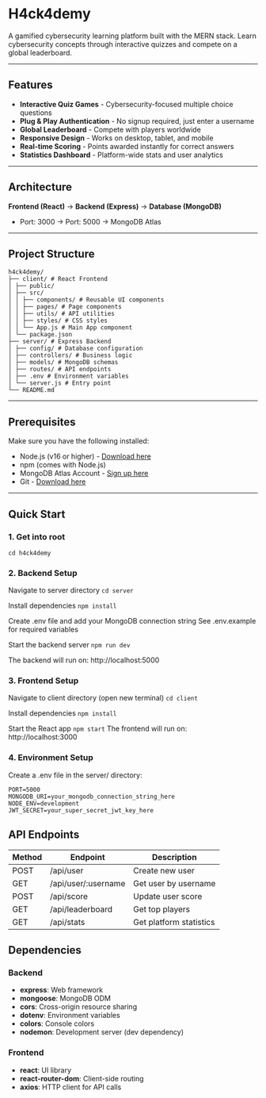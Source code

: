 # H4ck4demy

A gamified cybersecurity learning platform built with the MERN stack. Learn cybersecurity concepts through interactive quizzes and compete on a global leaderboard.

---

## Features
- **Interactive Quiz Games** - Cybersecurity-focused multiple choice questions  
- **Plug & Play Authentication** - No signup required, just enter a username  
- **Global Leaderboard** - Compete with players worldwide  
- **Responsive Design** - Works on desktop, tablet, and mobile  
- **Real-time Scoring** - Points awarded instantly for correct answers  
- **Statistics Dashboard** - Platform-wide stats and user analytics  

---

## Architecture
**Frontend (React)** → **Backend (Express)** → **Database (MongoDB)**  
- Port: 3000 → Port: 5000 → MongoDB Atlas  

---

## Project Structure
```
h4ck4demy/
├── client/ # React Frontend
│ ├── public/
│ ├── src/
│ │ ├── components/ # Reusable UI components
│ │ ├── pages/ # Page components
│ │ ├── utils/ # API utilities
│ │ ├── styles/ # CSS styles
│ │ └── App.js # Main App component
│ └── package.json
├── server/ # Express Backend
│ ├── config/ # Database configuration
│ ├── controllers/ # Business logic
│ ├── models/ # MongoDB schemas
│ ├── routes/ # API endpoints
│ ├── .env # Environment variables
│ └── server.js # Entry point
└── README.md
```

---

## Prerequisites
Make sure you have the following installed:
- Node.js (v16 or higher) - [Download here](https://nodejs.org)  
- npm (comes with Node.js)  
- MongoDB Atlas Account - [Sign up here](https://www.mongodb.com/atlas)  
- Git - [Download here](https://git-scm.com)  

---

## Quick Start

### 1. Get into root
`cd h4ck4demy`

### 2. Backend Setup
Navigate to server directory
`cd server`

Install dependencies
`npm install`

Create .env file and add your MongoDB connection string
See .env.example for required variables

Start the backend server
`npm run dev`

The backend will run on: http://localhost:5000

### 3. Frontend Setup
Navigate to client directory (open new terminal)
`cd client`

Install dependencies
`npm install`

Start the React app
`npm start`
The frontend will run on: http://localhost:3000

### 4. Environment Setup

Create a .env file in the server/ directory:
```
PORT=5000
MONGODB_URI=your_mongodb_connection_string_here
NODE_ENV=development
JWT_SECRET=your_super_secret_jwt_key_here
```

## API Endpoints

| Method | Endpoint              | Description              |
|--------|-----------------------|--------------------------|
| POST   | /api/user             | Create new user          |
| GET    | /api/user/:username   | Get user by username     |
| POST   | /api/score            | Update user score        |
| GET    | /api/leaderboard      | Get top players          |
| GET    | /api/stats            | Get platform statistics  |

## Dependencies

### Backend
- **express**: Web framework  
- **mongoose**: MongoDB ODM  
- **cors**: Cross-origin resource sharing  
- **dotenv**: Environment variables  
- **colors**: Console colors  
- **nodemon**: Development server (dev dependency)  

### Frontend
- **react**: UI library  
- **react-router-dom**: Client-side routing  
- **axios**: HTTP client for API calls  
